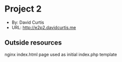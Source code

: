 # Project 2
+ By: David Curtis
+ URL: <http://e2p2.davidcurtis.me>



## Outside resources
nginx index.html page used as initial index.php template
